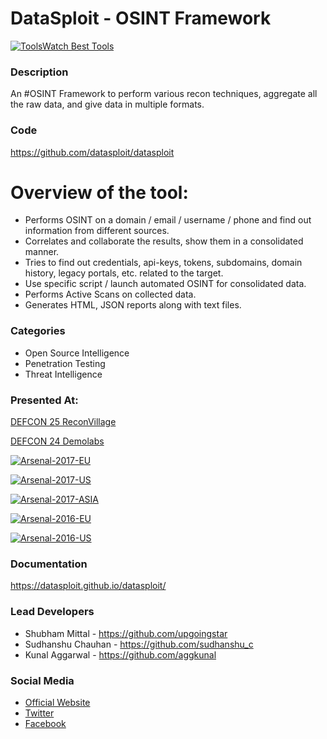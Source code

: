 # DataSploit - OSINT Framework

[![ToolsWatch Best Tools](https://www.toolswatch.org/badges/toptools/2016.svg)](http://www.toolswatch.org/2017/02/2016-top-security-tools-as-voted-by-toolswatch-org-readers/)

### Description
An #OSINT Framework to perform various recon techniques, aggregate all the raw data, and give data in multiple formats.

### Code 
https://github.com/datasploit/datasploit

# Overview of the tool:
* Performs OSINT on a domain / email / username / phone and find out information from different sources.
* Correlates and collaborate the results, show them in a consolidated manner. 
* Tries to find out credentials, api-keys, tokens, subdomains, domain history, legacy portals, etc. related to the target. 
* Use specific script / launch automated OSINT for consolidated data.
* Performs Active Scans on collected data.
* Generates HTML, JSON reports along with text files.

### Categories
* Open Source Intelligence
* Penetration Testing
* Threat Intelligence

### Presented At:
[DEFCON 25 ReconVillage](http://reconvillage.org/)

[DEFCON 24 Demolabs](https://www.defcon.org/html/defcon-24/dc-24-demolabs.html)

[![Arsenal-2017-EU](https://raw.githubusercontent.com/toolswatch/badges/master/arsenal/europe/2017.svg)](http://www.toolswatch.org/2017/09/black-hat-arsenal-europe-2017-lineup/)

[![Arsenal-2017-US](https://raw.githubusercontent.com/toolswatch/badges/master/arsenal/usa/2017.svg)](http://www.toolswatch.org/2017/06/the-black-hat-arsenal-usa-2017-phenomenal-line-up-announced/)

[![Arsenal-2017-ASIA](https://raw.githubusercontent.com/toolswatch/badges/master/arsenal/asia/2017.svg)](http://www.toolswatch.org/2017/02/the-black-hat-arsenal-asia-2017-great-line-up/)

[![Arsenal-2016-EU](https://raw.githubusercontent.com/toolswatch/badges/master/arsenal/europe/2016.svg)](http://www.toolswatch.org/2016/09/the-black-hat-arsenal-europe-2016-line-up/)

[![Arsenal-2016-US](https://raw.githubusercontent.com/toolswatch/badges/master/arsenal/usa/2016.svg)](http://www.toolswatch.org/2016/06/the-black-hat-arsenal-usa-2016-remarkable-line-up/)

### Documentation
https://datasploit.github.io/datasploit/

### Lead Developers
* Shubham Mittal - https://github.com/upgoingstar
* Sudhanshu Chauhan - https://github.com/sudhanshu_c
* Kunal Aggarwal - https://github.com/aggkunal

### Social Media 
* [Official Website](https://datasploit.github.io/datasploit/) 
* [Twitter](https://twitter.com/datasploit)
* [Facebook](https://facebook.com/datasploit)